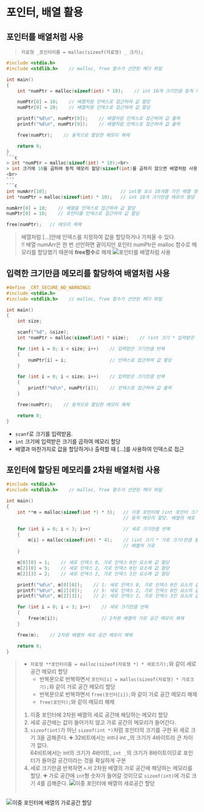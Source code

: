 # 포인터, 배열 활용

## 포인터를 배열처럼 사용

> `자료형 _포인터이름 = malloc(sizeof(자료형) _ 크기);`

````c
#include <stdio.h>
#include <stdlib.h>    // malloc, free 함수가 선언된 헤더 파일

int main()
{
    int *numPtr = malloc(sizeof(int) * 10);    // int 10개 크기만큼 동적 메모리 할당

    numPtr[0] = 10;    // 배열처럼 인덱스로 접근하여 값 할당
    numPtr[9] = 20;    // 배열처럼 인덱스로 접근하여 값 할당

    printf("%d\n", numPtr[0]);    // 배열처럼 인덱스로 접근하여 값 출력
    printf("%d\n", numPtr[9]);    // 배열처럼 인덱스로 접근하여 값 출력

    free(numPtr);    // 동적으로 할당한 메모리 해제

    return 0;
}
```c
> int *numPtr = malloc(sizeof(int) * 10);<br>
> int 크기에 10을 곱하여 동적 메모리 할당(sizeof(int)를 곱하지 않으면 배열처럼 사용 할 수 없다.)<br>
<br>
```
```c
int numArr[10];                           // int형 요소 10개를 가진 배열 생성
int *numPtr = malloc(sizeof(int) * 10);   // int 10개 크기만큼 메모리 할당

numArr[0] = 10;    // 배열을 인덱스로 접근하여 값 할당
numPtr[0] = 10;    // 포인터를 인덱스로 접근하여 값 할당

free(numPtr);   // 메모리 해제
````

> 배열처럼 [...]안에 인덱스를 지정하여 값을 할당하거나 가져올 수 있다.<br>
> ‼️ 배열 numArr은 한 번 선언하면 끝이지만 포인터 numPtr은 malloc 함수로 메모리를 할당했기 때문에 **free함수**로 해제
> ![포인터를 배열처럼 사용](https://dojang.io/pluginfile.php/381/mod_page/content/23/unit38-1.png)

## 입력한 크기만큼 메모리를 할당하여 배열처럼 사용

```c
#define _CRT_SECURE_NO_WARNINGS
#include <stdio.h>
#include <stdlib.h>    // malloc, free 함수가 선언된 헤더 파일

int main()
{
    int size;

    scanf("%d", &size);
    int *numPtr = malloc(sizeof(int) * size);    // (int 크기 * 입력받은 크기)만큼 동적 메모리 할당

    for (int i = 0; i < size; i++)    // 입력받은 크기만큼 반복
    {
        numPtr[i] = i;                // 인덱스로 접근하여 값 할당
    }

    for (int i = 0; i < size; i++)    // 입력받은 크기만큼 반복
    {
        printf("%d\n", numPtr[i]);    // 인덱스로 접근하여 값 출력
    }

    free(numPtr);    // 동적으로 할당한 메모리 해제

    return 0;
}
```

- `scanf`로 크기를 입력받음.<br>
- `int` 크기에 입력받은 크기를 곱하여 메모리 할당
-  배열과 마찬가지로 값을 할당하거나 출력할 때 [...]를 사용하여 인덱스로 접근

## 포인터에 할당된 메모리를 2차원 배열처럼 사용

```c
#include <stdio.h>
#include <stdlib.h>    // malloc, free 함수가 선언된 헤더 파일

int main()
{
    int **m = malloc(sizeof(int *) * 3);   // 이중 포인터에 (int 포인터 크기 * 세로 크기)만큼
                                           // 동적 메모리 할당. 배열의 세로

    for (int i = 0; i < 3; i++)            // 세로 크기만큼 반복
    {
        m[i] = malloc(sizeof(int) * 4);    // (int 크기 * 가로 크기)만큼 동적 메모리 할당.
                                           // 배열의 가로
    }

    m[0][0] = 1;    // 세로 인덱스 0, 가로 인덱스 0인 요소에 값 할당
    m[2][0] = 5;    // 세로 인덱스 2, 가로 인덱스 0인 요소에 값 할당
    m[2][3] = 2;    // 세로 인덱스 2, 가로 인덱스 3인 요소에 값 할당

    printf("%d\n", m[0][0]);    // 1: 세로 인덱스 0, 가로 인덱스 0인 요소의 값 출력
    printf("%d\n", m[2][0]);    // 5: 세로 인덱스 2, 가로 인덱스 0인 요소의 값 출력
    printf("%d\n", m[2][3]);    // 2: 세로 인덱스 2, 가로 인덱스 3인 요소의 값 출력

    for (int i = 0; i < 3; i++)    // 세로 크기만큼 반복
    {
        free(m[i]);                // 2차원 배열의 가로 공간 메모리 해제
    }

    free(m);    // 2차원 배열의 세로 공간 메모리 해제

    return 0;
}
```

> - `자료형 **포인터이름 = malloc(sizeof(자료형 *) * 세로크기);`와 같이 세로공간 메모리 할당
>   - 반복문으로 반복하면서 `포인터[i] = malloc(sizeof(자료형) * 가로크기);`와 같이 가로 공간 메모리 할당
>   - 반복문으로 반복하면서 `free(포인터[i]);`와 같이 가로 공간 메모리 해제
>   - `free(포인터);`와 같이 메모리 해제
>
> 1. 이중 포인터에 2차원 배열의 세로 공간에 해당하는 메모리 할당
> 2. 세로 공간에는 값이 들어가지 않고 가로 공간의 메모리가 들어간다.
> 3. `sizeof(int)`가 아닌 `sizeof(int *)`처럼 포인터의 크기를 구한 뒤 세로 크기 3을 곱해준다.
>    ➕ 32비트에서는 int나 int _의 크기가 4바이트라 큰 차이가 없다.<br>
>    64비트에서는 int의 크기가 4바이트, `int _`의 크기가 8바이트이므로 포인터가 들어갈 공간이라는 것을 확실하게 구분
> 4. 세로 크기만큼 반복하면ㅅ서 2차원 배열의 가로 공간에 해당하는 메모리를 할당.
>    ➕ 가로 공간에 `int`형 숫자가 들어갈 것이므로 `sizeof(int)`에 가로 크기 4를 곱해준다.
>    ![이중 포인터에 배열의 세로공간 할당](https://dojang.io/pluginfile.php/383/mod_page/content/22/unit38-2.png)<br><br>

![이중 포인터에 배열의 가로공간 할당](https://dojang.io/pluginfile.php/383/mod_page/content/22/unit38-3.png)
